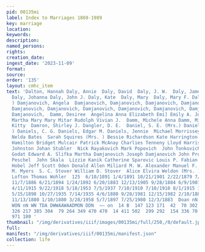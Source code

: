 ```yaml
---
pid: 00135mi
label: Index to Marriages 1869-1989
key: marriage
location: 
keywords: 
description: 
named_persons: 
rights: 
creation_date: 
ingest_date: '2023-11-09'
format: 
source: 
order: '135'
layout: cmhc_item
text: 'Dalton, Hannah Daly, Annie  Daly, David  Daly, J. W.  Daly, James  Daly, Jeremiah
  Daly, Johanna Daly, John J. Daly, Kate  Daly, Mary  Daly, Mary F. Daly, Sarah (Mrs.
  ) Damjanovich, Angela  Damjanovich, Damjanovich, Damjanovich, Damjanovich, Damjanovich,
  Damjanovich, Damjanovich, Damjanovich, Damjanovich, Damjanovich, Damjanovich, Damjanovich,
  Damjanovich,  Damm, Desiree  Angelina Anna Elizabeth Emi] Emily A. Joseph Martha
  Martha Mary Mary Mitar Rudolph Vivian J.  Damm, Michele Anna Damm, Michele Anna  Damon,
  Kitty  Damron, Shirley J. Dangler, D. E.  Daniel, S. E. (Mrs.) Daniel, Sharron (Mrs.
  ) Daniels, C. G. Daniels, Edgar M. Daniels, Jennie  Michael Morrissey Patrick McAuliffe
  Nelda Bates  Sarah Squires (Mrs. ) Bessie Richardson Kate Harrington (Mrs. ) Thomas
  Hamilton Bridget Mulcair Patrick McAnay Charlies Tenneny Lloyd Harrison  James L.
  Johnston Johan Stubler  Nick Rayakovich Mark Popovich  John Tonkovich  Melva J.
  Godat Edward A. Slifka Martha Damjanovich Joseph Damjanovich John Predovick George
  Peschel  John Skala  Lizzie Kanik Catherine Sparovic Louis P. Fabian Frederick August
  Hobel Jeff Scott Oden Donald Allen Miliard M. W. Alexander Manuel F. Gallegos Clara
  M. Myers  S. C. Stover William D. Stover  Alice Elvira Weldon (Mrs. )  Karen Elaine
  Lofton Thomas Wohler  125  6/10/1891 1/4/1891 10/21/1901 2/22/1879 7/17/1889 10/14/1889
  11/7/1886 6/21/1894 1/24/1892 6/20/1883 12/13/1905 9/28/1884 6/9/1907 5/22/1905
  4/11/1915 9/22/1918 5/18/1953 7/5/1937 7/10/1910 7/10/1910 8/1/1915 1/7/1908 9/10/1911
  5/15/1898 10/27/1935 7/14/1935 4/6/1880 9/28/1981 12/15/1982 2/10/1880 3/10/1964
  11/13/1880 1/10/1880 3/28/1958 5/7/1897 7/25/1980 12/3/1883  Doan nN N ON N DOD
  WON nN WN TDA DWWAAWAADMON DDN  ~— on  14 B  147 123 171  42  70 302 274 177 199
  326 217 385 304  79 264 349 470 470  14 411 502  299 292  154 336 70 107 24 51  368
  971 180 '
thumbnail: "/img/derivatives/iiif/images/00135mi/full/250,/0/default.jpg"
full: 
manifest: "/img/derivatives/iiif/00135mi/manifest.json"
collection: life
---
```

